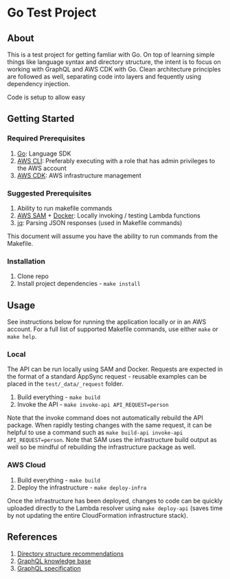 # Go Test Project

## About

This is a test project for getting famliar with Go. On top of learning simple things like language syntax and directory structure, the intent is to focus on working with GraphQL and AWS CDK with Go. Clean architecture principles are followed as well, separating code into layers and fequently using dependency injection.

Code is setup to allow easy

## Getting Started

### Required Prerequisites

1. [Go](https://go.dev/doc/install): Language SDK
1. [AWS CLI](https://docs.aws.amazon.com/cli/latest/userguide/getting-started-install.html): Preferably executing with a role that has admin privileges to the AWS account
1. [AWS CDK](https://docs.aws.amazon.com/cdk/v2/guide/cli.html): AWS infrastructure management

### Suggested Prerequisites

1. Ability to run makefile commands
1. [AWS SAM](https://aws.amazon.com/serverless/sam/) + [Docker](https://www.docker.com/products/docker-desktop): Locally invoking / testing Lambda functions
1. [jq](https://stedolan.github.io/jq/): Parsing JSON responses (used in Makefile commands)

This document will assume you have the ability to run commands from the Makefile.

### Installation

1. Clone repo
1. Install project dependencies - `make install`

## Usage

See instructions below for running the application locally or in an AWS account. For a full list of supported Makefile commands, use either `make` or `make help`.

### Local

The API can be run locally using SAM and Docker. Requests are expected in the format of a standard AppSync request - reusable examples can be placed in the `test/_data/_request` folder.

1. Build everything - `make build`
1. Invoke the API - `make invoke-api API_REQUEST=person`

Note that the invoke command does not automatically rebuild the API package. When rapidly testing changes with the same request, it can be helpful to use a command such as `make build-api invoke-api API_REQUEST=person`. Note that SAM uses the infrastructure build output as well so be mindful of rebuilding the infrastructure package as well.

### AWS Cloud

1. Build everything - `make build`
1. Deploy the infrastructure - `make deploy-infra`

Once the infrastructure has been deployed, changes to code can be quickly uploaded directly to the Lambda resolver using `make deploy-api` (saves time by not updating the entire CloudFormation infrastructure stack).

## References

1. [Directory structure recommendations](https://github.com/golang-standards/project-layout)
1. [GraphQL knowledge base](https://graphql.org/learn/)
1. [GraphQL specification](https://spec.graphql.org/)

